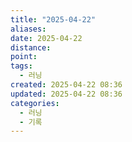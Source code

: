 ```yaml
---
title: "2025-04-22"
aliases:
date: 2025-04-22
distance:
point:
tags:
  - 러닝
created: 2025-04-22 08:36
updated: 2025-04-22 08:36
categories:
  - 러닝
  - 기록
---
```


